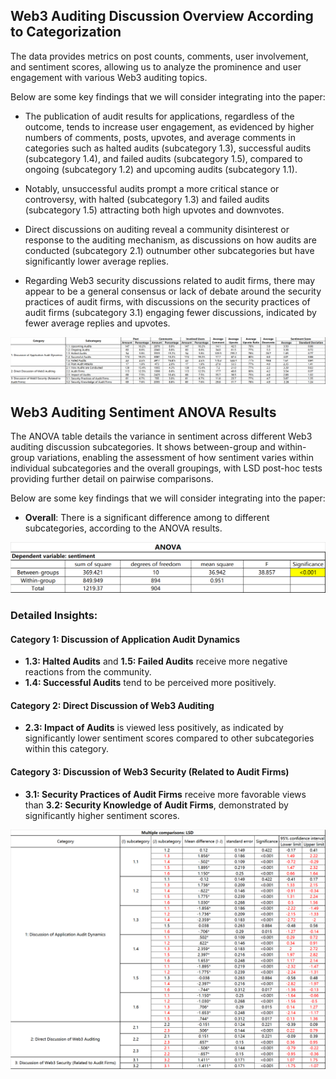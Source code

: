 ## Web3 Auditing Discussion Overview According to Categorization
The data provides metrics on post counts, comments, user involvement, and sentiment scores, allowing us to analyze the prominence and user engagement with various Web3 auditing topics. 

Below are some key findings that we will consider integrating into the paper:
- The publication of audit results for applications, regardless of the outcome, tends to increase user engagement, as evidenced by higher numbers of comments, posts, upvotes, and average comments in categories such as halted audits (subcategory 1.3), successful audits (subcategory 1.4), and failed audits (subcategory 1.5), compared to ongoing (subcategory 1.2) and upcoming audits (subcategory 1.1).
- Notably, unsuccessful audits prompt a more critical stance or controversy, with halted (subcategory 1.3) and failed audits (subcategory 1.5) attracting both high upvotes and downvotes.

- Direct discussions on auditing reveal a community disinterest or response to the auditing mechanism, as discussions on how audits are conducted (subcategory 2.1) outnumber other subcategories but have significantly lower average replies.

- Regarding Web3 security discussions related to audit firms, there may appear to be a general consensus or lack of debate around the security practices of audit firms, with discussions on the security practices of audit firms (subcategory 3.1) engaging fewer discussions, indicated by fewer average replies and upvotes.

![Descriptive statistical results of different categories](https://github.com/Anonymousauthor2024/Supplementary-documentation/blob/main/figure/table1.png "Descriptive statistical results of different categories")

## Web3 Auditing Sentiment ANOVA Results
The ANOVA table details the variance in sentiment across different Web3 auditing discussion subcategories. It shows between-group and within-group variations, enabling the assessment of how sentiment varies within individual subcategories and the overall groupings, with LSD post-hoc tests providing further detail on pairwise comparisons.

Below are some key findings that we will consider integrating into the paper:
- **Overall**: There is a significant difference among to different subcategories, according to the ANOVA results.
<img src="https://github.com/Anonymousauthor2024/Supplementary-documentation/blob/main/figure/table2.1.png" alt="Descriptive statistical results of different categories" title="Descriptive statistical results of different categories" width="600"/>

### Detailed Insights:
#### Category 1: Discussion of Application Audit Dynamics
- **1.3: Halted Audits** and **1.5: Failed Audits** receive more negative reactions from the community.
- **1.4: Successful Audits** tend to be perceived more positively.

#### Category 2: Direct Discussion of Web3 Auditing
- **2.3: Impact of Audits** is viewed less positively, as indicated by significantly lower sentiment scores compared to other subcategories within this category.

#### Category 3: Discussion of Web3 Security (Related to Audit Firms)
- **3.1: Security Practices of Audit Firms** receive more favorable views than **3.2: Security Knowledge of Audit Firms**, demonstrated by significantly higher sentiment scores.


<img src="https://github.com/Anonymousauthor2024/Supplementary-documentation/blob/main/figure/table2.png" alt="Descriptive statistical results of different categories" title="Descriptive statistical results of different categories" width="600"/>
